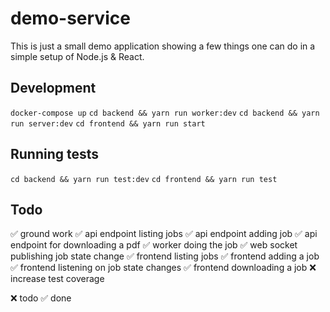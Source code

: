 # demo-service

This is just a small demo application showing a few things one can do in a
simple setup of Node.js & React.

## Development

`docker-compose up`
`cd backend && yarn run worker:dev`
`cd backend && yarn run server:dev`
`cd frontend && yarn run start`

## Running tests
`cd backend && yarn run test:dev`
`cd frontend && yarn run test`

## Todo

✅ ground work
✅ api endpoint listing jobs
✅ api endpoint adding job
✅ api endpoint for downloading a pdf
✅ worker doing the job
✅ web socket publishing job state change
✅ frontend listing jobs
✅ frontend adding a job
✅ frontend listening on job state changes
✅ frontend downloading a job
❌ increase test coverage

❌ todo
✅ done

